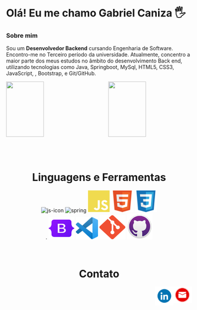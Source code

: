 # Olá! Eu me chamo Gabriel Caniza 🖐️

<h3>Sobre mim</h3>
<p>Sou um <strong>Desenvolvedor Backend</strong>  cursando Engenharia de Software. Encontro-me no Terceiro período da universidade. Atualmente, concentro a maior parte dos meus estudos no âmbito do desenvolvimento Back end, utilizando tecnologias como Java, Springboot, MySql, HTML5, CSS3, JavaScript, , Bootstrap, e Git/GitHub.

<div>
  <img height="150em" width="45%" src="https://github-readme-stats.vercel.app/api?username=gabrielcaniza&show_icons=true&theme=tokyonight&include_all_commits=true&count_private=true"/>
  <img height="150em" width="45%" align="right" src="https://github-readme-stats.vercel.app/api/top-langs/?username=gabrielcaniza&layout=compact&langs_count=16&theme=tokyonight"/>
</div>


<div align="center" style="margin-top: 50px;">
  <div style="display: inline-block; text-align: center;">
    <h1>Linguagens e Ferramentas</h1>
    <img height="60" width="60" alt="js-icon" src="https://w7.pngwing.com/pngs/1011/30/png-transparent-java-runtime-environment-java-development-kit-computer-software-macos-gucci-logo-miscellaneous-text-logo.png">
    <img height="60" width="" src="https://res.cloudinary.com/startup-grind/image/upload/c_fill,dpr_2.0,f_auto,g_center,h_1080,q_100,w_1080/v1/gcs/platform-data-dsc/events/spring-boot-1_5zDxm9B.jpg" alt="spring">
    <img height="60" width="60" src="https://raw.githubusercontent.com/devicons/devicon/master/icons/javascript/javascript-plain.svg" alt="mysql">
    <img height="60" width="60" alt="html-icon" src="https://raw.githubusercontent.com/devicons/devicon/master/icons/html5/html5-original.svg">
    <img height="60" width="60" alt="css-icon" src="https://raw.githubusercontent.com/devicons/devicon/master/icons/css3/css3-original.svg">
    <br>
    .
    <img height="60" width="70" alt="bootstrap-icon" src="https://raw.githubusercontent.com/devicons/devicon/master/icons/bootstrap/bootstrap-original.svg">
    <img height="60" width="60" src="visual studio.png">
    <img height="65" width="70" src="git.png">
    <img height="70" width="70" src="githubdesktop.png">
  </div>
</div>



  <br>
  <br>


  <h1 align="center">Contato</h1>
    <a href="mailto: bielcaniza6@gmail.com">
      <img align="right" width="50" src="gmail.gif" alt="gmail"/>
    </a>
    <a href="https://www.linkedin.com/in/gabriel-caniza-937474260/f" target="_blank">
      <img align="right" width="50" src="linkedin2.gif" alt="linkedin"/>
    </a>

</div>
